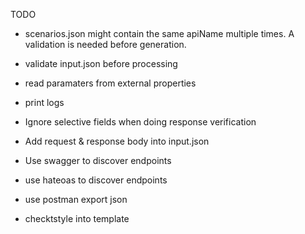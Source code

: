 TODO

* scenarios.json might contain the same apiName multiple times. A validation is needed before generation.
* validate input.json before processing
* read paramaters from external properties
* print logs


* Ignore selective fields when doing response verification
* Add request & response body into input.json
* Use swagger to discover endpoints
* use hateoas to discover endpoints
* use postman export json
* checktstyle into template